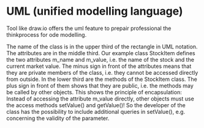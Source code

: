 # UML (unified modelling language) 

Tool like draw.io offers the uml feature to prepair professional the thinkprocess for ode modelling.


The name of the class is in the upper third of the rectangle in UML notation. The attributes are in the middle third. Our example class StockItem defines the two attributes m_name and m_value, i.e. the name of the stock and the current market value. The minus sign in front of the attributes means that they are private members of the class, i.e. they cannot be accessed directly from outside.
In the lower third are the methods of the StockItem class. The plus sign in front of them shows that they are public, i.e. the methods may be called by other objects. This shows the principle of encapsulation: Instead of accessing the attribute m_value directly, other objects must use the access methods setValue() and getValue()! So the developer of the class has the possibility to include additional queries in setValue(), e.g. concerning the validity of the parameter.
